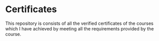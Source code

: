 # Certificates
This repository is consists of all the verified certificates of the courses which I have achieved by meeting all the requirements provided by the course.
